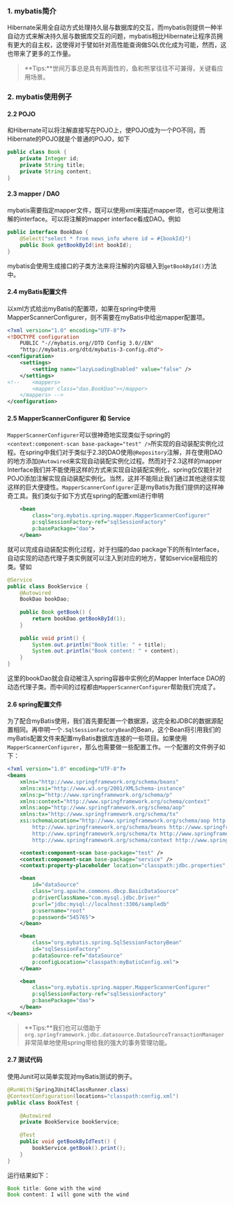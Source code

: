### 1. mybatis简介
Hibernate采用全自动方式处理持久层与数据库的交互，而mybatis则提供一种半自动方式来解决持久层与数据库交互的问题，mybatis相比Hibernate让程序员拥有更大的自主权，这使得对于譬如针对高性能查询做SQL优化成为可能，然而，这也带来了更多的工作量。
>**Tips:**世间万事总是具有两面性的，鱼和熊掌往往不可兼得，关键看应用场景。


### 2. mybatis使用例子
#### 2.2 POJO
和Hibernate可以将注解直接写在POJO上，使POJO成为一个PO不同，而Hibernate的POJO就是个普通的POJO，如下
```java
public class Book {
	private Integer id;
	private String title;
	private String content;
}
```

#### 2.3 mapper / DAO
mybatis需要指定mapper文件，既可以使用xml来描述mapper项，也可以使用注解的interface。可以将注解的mapper interface看成DAO。例如
```java
public interface BookDao {
	@Select("select * from news_info where id = #{bookId}")
	public Book getBookById(int bookId);
}
```
mybatis会使用生成接口的子类方法来将注解的内容植入到`getBookById()`方法中。

#### 2.4 myBatis配置文件
以xml方式给出myBatis的配置项，如果在spring中使用MapperScannerConfigurer，则不需要在myBatis中给出mapper配置项。
```xml
<?xml version="1.0" encoding="UTF-8"?>
<!DOCTYPE configuration
    PUBLIC "-//mybatis.org//DTD Config 3.0//EN"
    "http://mybatis.org/dtd/mybatis-3-config.dtd">
<configuration>
	<settings>
		<setting name="lazyLoadingEnabled" value="false" />
	</settings>
<!-- 	<mappers>
		<mapper class="dao.BookDao"></mapper>
	</mappers> -->
</configuration>
```

#### 2.5 MapperScannerConfigurer 和 Service
`MapperScannerConfigurer`可以很神奇地实现类似于spring的`<context:component-scan base-package="test" />`所实现的自动装配实例化过程。在spring中我们对于类似于2.3的DAO使用`@Repository`注解，并在使用DAO的地方添加`@Autowired`来实现自动装配实例化过程。然而对于2.3这样的mapper Interface我们并不能使用这样的方式来实现自动装配实例化，spring仅仅能针对POJO添加注解实现自动装配实例化。当然，这并不能阻止我们通过其他途径实现这样的巨大便捷性。`MapperScannerConfigurer`正是myBatis为我们提供的这样神奇工具。我们类似于如下方式在spring的配置xml进行申明
```xml
    <bean
        class="org.mybatis.spring.mapper.MapperScannerConfigurer"
        p:sqlSessionFactory-ref="sqlSessionFactory"
        p:basePackage="dao">
    </bean>
```
就可以完成自动装配实例化过程，对于扫描的dao package下的所有Interface，自动实现的动态代理子类实例就可以注入到对应的地方，譬如service层相应的类。譬如
```java
@Service
public class BookService {
	@Autowired
	BookDao bookDao;
	
	public Book getBook() {
		return bookDao.getBookById(1);
	}
	
	public void print() {
		System.out.println("Book title: " + title);
		System.out.println("Book content: " + content);
	}
}
```
这里的bookDao就会自动被注入spring容器中实例化的Mapper Interface DAO的动态代理子类。而中间的过程都由`MapperScannerConfigurer`帮助我们完成了。

#### 2.6 spring配置文件
为了配合myBatis使用，我们首先要配置一个数据源，这完全和JDBC的数据源配置相同。再申明一个`.SqlSessionFactoryBean`的Bean，这个Bean将引用我们的myBatis配置文件来配置myBatis数据库连接的一些项目。如果使用`MapperScannerConfigurer`，那么也需要做一些配置工作。一个配置的文件例子如下：
```xml
<?xml version="1.0" encoding="UTF-8"?>
<beans
    xmlns="http://www.springframework.org/schema/beans"
    xmlns:xsi="http://www.w3.org/2001/XMLSchema-instance"
    xmlns:p="http://www.springframework.org/schema/p"
    xmlns:context="http://www.springframework.org/schema/context"
    xmlns:aop="http://www.springframework.org/schema/aop"
    xmlns:tx="http://www.springframework.org/schema/tx"
    xsi:schemaLocation="http://www.springframework.org/schema/aop http://www.springframework.org/schema/aop/spring-aop-2.5.xsd
		http://www.springframework.org/schema/beans http://www.springframework.org/schema/beans/spring-beans-2.5.xsd
		http://www.springframework.org/schema/tx http://www.springframework.org/schema/tx/spring-tx-3.0.xsd
		http://www.springframework.org/schema/context http://www.springframework.org/schema/context/spring-context-3.0.xsd">

    <context:component-scan base-package="test" />
    <context:component-scan base-package="service" />
    <context:property-placeholder location="classpath:jdbc.properties" />

    <bean
        id="dataSource"
        class="org.apache.commons.dbcp.BasicDataSource"
        p:driverClassName="com.mysql.jdbc.Driver"
        p:url="jdbc:mysql://localhost:3306/sampledb"
        p:username="root"
        p:password="545765">
    </bean>

    <bean
        class="org.mybatis.spring.SqlSessionFactoryBean"
        id="sqlSessionFactory"
        p:dataSource-ref="dataSource"
        p:configLocation="classpath:myBatisConfig.xml">
    </bean>

    <bean
        class="org.mybatis.spring.mapper.MapperScannerConfigurer"
        p:sqlSessionFactory-ref="sqlSessionFactory"
        p:basePackage="dao">
    </bean>
</beans>
```
>**Tips:**我们也可以借助于`org.springframework.jdbc.datasource.DataSourceTransactionManager`非常简单地使用spring带给我的强大的事务管理功能。

#### 2.7 测试代码
使用Junit可以简单实现对myBatis测试的例子。
```java
@RunWith(SpringJUnit4ClassRunner.class)
@ContextConfiguration(locations="classpath:config.xml")
public class BookTest {
	
	@Autowired
	private BookService bookService;
	
	@Test
	public void getBookByIdTest() {
		bookService.getBook().print();
	}
}
```
运行结果如下：
```java
Book title: Gone with the wind
Book content: I will gone with the wind
```




